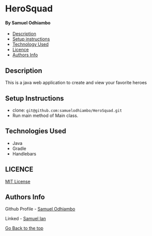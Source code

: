 # HeroSquad
#### By Samuel Odhiambo


- [Description](#description)
- [Setup instructions](#setup-instructions)
- [Technology Used](#technologies-used)
- [Licence](#Licence)
- [Authors Info](#Authors-info)

## Description
<p>This is a java web application to create and view your favorite heroes</p>

## Setup Instructions
* clone: ``` git@github.com:samuelodhiambo/HeroSquad.git ```
* Run main method of Main class.

## Technologies Used
* Java
* Gradle
* Handlebars

## LICENCE
[MIT License](LICENSE)

## Authors Info
Github Profile - [Samuel Odhiambo](https://github.com/samuelodhiambo)

Linked - [Samuel Ian](https://www.linkedin.com/in/osamwelian3/)

[Go Back to the top](#caesar-cipher)
